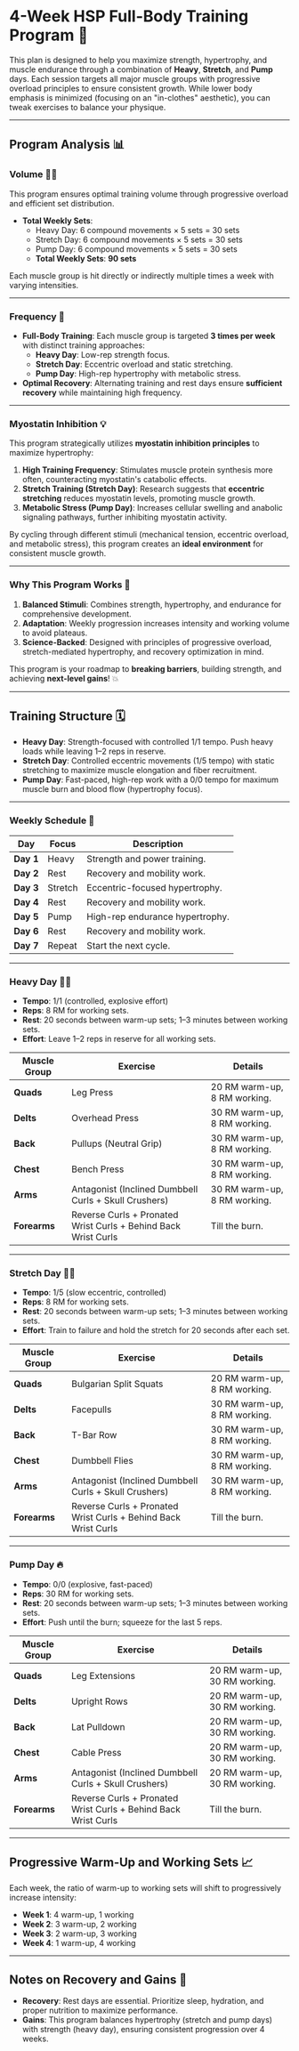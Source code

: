 # **4-Week HSP Full-Body Training Program** 💪

This plan is designed to help you maximize strength, hypertrophy, and muscle endurance through a combination of **Heavy**, **Stretch**, and **Pump** days. Each session targets all major muscle groups with progressive overload principles to ensure consistent growth. While lower body emphasis is minimized (focusing on an "in-clothes" aesthetic), you can tweak exercises to balance your physique.

---

## **Program Analysis** 📊

### **Volume** 🏋️‍♀️
This program ensures optimal training volume through progressive overload and efficient set distribution.  
- **Total Weekly Sets**:  
  - Heavy Day: 6 compound movements × 5 sets = 30 sets  
  - Stretch Day: 6 compound movements × 5 sets = 30 sets  
  - Pump Day: 6 compound movements × 5 sets = 30 sets  
  - **Total Weekly Sets**: **90 sets**  

Each muscle group is hit directly or indirectly multiple times a week with varying intensities.

---

### **Frequency** 🔄
- **Full-Body Training**: Each muscle group is targeted **3 times per week** with distinct training approaches:
  - **Heavy Day**: Low-rep strength focus.  
  - **Stretch Day**: Eccentric overload and static stretching.  
  - **Pump Day**: High-rep hypertrophy with metabolic stress.  
- **Optimal Recovery**: Alternating training and rest days ensure **sufficient recovery** while maintaining high frequency.

---

### **Myostatin Inhibition** 💡
This program strategically utilizes **myostatin inhibition principles** to maximize hypertrophy:  
1. **High Training Frequency**: Stimulates muscle protein synthesis more often, counteracting myostatin's catabolic effects.  
2. **Stretch Training (Stretch Day)**: Research suggests that **eccentric stretching** reduces myostatin levels, promoting muscle growth.  
3. **Metabolic Stress (Pump Day)**: Increases cellular swelling and anabolic signaling pathways, further inhibiting myostatin activity.  

By cycling through different stimuli (mechanical tension, eccentric overload, and metabolic stress), this program creates an **ideal environment** for consistent muscle growth.

---

### **Why This Program Works** 🚀
1. **Balanced Stimuli**: Combines strength, hypertrophy, and endurance for comprehensive development.  
2. **Adaptation**: Weekly progression increases intensity and working volume to avoid plateaus.  
3. **Science-Backed**: Designed with principles of progressive overload, stretch-mediated hypertrophy, and recovery optimization in mind.

This program is your roadmap to **breaking barriers**, building strength, and achieving **next-level gains**! 💥

---

## **Training Structure** 🗓️

- **Heavy Day**: Strength-focused with controlled 1/1 tempo. Push heavy loads while leaving 1–2 reps in reserve.
- **Stretch Day**: Controlled eccentric movements (1/5 tempo) with static stretching to maximize muscle elongation and fiber recruitment.
- **Pump Day**: Fast-paced, high-rep work with a 0/0 tempo for maximum muscle burn and blood flow (hypertrophy focus).

---

### **Weekly Schedule** 🔄

| Day       | Focus   | Description                      |
|-----------|---------|----------------------------------|
| **Day 1** | Heavy   | Strength and power training.     |
| **Day 2** | Rest    | Recovery and mobility work.      |
| **Day 3** | Stretch | Eccentric-focused hypertrophy.   |
| **Day 4** | Rest    | Recovery and mobility work.      |
| **Day 5** | Pump    | High-rep endurance hypertrophy.  |
| **Day 6** | Rest    | Recovery and mobility work.      |
| **Day 7** | Repeat  | Start the next cycle.            |

---

### **Heavy Day** 🏋️‍♂️
- **Tempo**: 1/1 (controlled, explosive effort)
- **Reps**: 8 RM for working sets.  
- **Rest**: 20 seconds between warm-up sets; 1–3 minutes between working sets.  
- **Effort**: Leave 1–2 reps in reserve for all working sets.

| **Muscle Group** | **Exercise**                          | **Details**                                  |
|------------------|---------------------------------------|----------------------------------------------|
| **Quads**        | Leg Press                            | 20 RM warm-up, 8 RM working.                 |
| **Delts**        | Overhead Press                       | 30 RM warm-up, 8 RM working.                 |
| **Back**         | Pullups (Neutral Grip)               | 30 RM warm-up, 8 RM working.                 |
| **Chest**        | Bench Press                          | 30 RM warm-up, 8 RM working.                 |
| **Arms**         | Antagonist (Inclined Dumbbell Curls + Skull Crushers) | 30 RM warm-up, 8 RM working. |
| **Forearms**     | Reverse Curls + Pronated Wrist Curls + Behind Back Wrist Curls | Till the burn.            |

---

### **Stretch Day** 🧘‍♂️
- **Tempo**: 1/5 (slow eccentric, controlled)
- **Reps**: 8 RM for working sets.  
- **Rest**: 20 seconds between warm-up sets; 1–3 minutes between working sets.  
- **Effort**: Train to failure and hold the stretch for 20 seconds after each set.

| **Muscle Group** | **Exercise**                          | **Details**                                  |
|------------------|---------------------------------------|----------------------------------------------|
| **Quads**        | Bulgarian Split Squats               | 20 RM warm-up, 8 RM working.                 |
| **Delts**        | Facepulls                            | 30 RM warm-up, 8 RM working.                 |
| **Back**         | T-Bar Row                            | 30 RM warm-up, 8 RM working.                 |
| **Chest**        | Dumbbell Flies                       | 30 RM warm-up, 8 RM working.                 |
| **Arms**         | Antagonist (Inclined Dumbbell Curls + Skull Crushers) | 30 RM warm-up, 8 RM working. |
| **Forearms**     | Reverse Curls + Pronated Wrist Curls + Behind Back Wrist Curls | Till the burn.            |

---

### **Pump Day** 🔥
- **Tempo**: 0/0 (explosive, fast-paced)
- **Reps**: 30 RM for working sets.  
- **Rest**: 20 seconds between warm-up sets; 1–3 minutes between working sets.  
- **Effort**: Push until the burn; squeeze for the last 5 reps.

| **Muscle Group** | **Exercise**                          | **Details**                                  |
|------------------|---------------------------------------|----------------------------------------------|
| **Quads**        | Leg Extensions                       | 20 RM warm-up, 30 RM working.                |
| **Delts**        | Upright Rows                         | 20 RM warm-up, 30 RM working.                |
| **Back**         | Lat Pulldown                         | 20 RM warm-up, 30 RM working.                |
| **Chest**        | Cable Press                          | 20 RM warm-up, 30 RM working.                |
| **Arms**         | Antagonist (Inclined Dumbbell Curls + Skull Crushers) | 20 RM warm-up, 30 RM working. |
| **Forearms**     | Reverse Curls + Pronated Wrist Curls + Behind Back Wrist Curls | Till the burn.            |

---

## **Progressive Warm-Up and Working Sets** 📈
Each week, the ratio of warm-up to working sets will shift to progressively increase intensity:  
- **Week 1**: 4 warm-up, 1 working  
- **Week 2**: 3 warm-up, 2 working  
- **Week 3**: 2 warm-up, 3 working  
- **Week 4**: 1 warm-up, 4 working  

---

## **Notes on Recovery and Gains** 🛌
- **Recovery**: Rest days are essential. Prioritize sleep, hydration, and proper nutrition to maximize performance.  
- **Gains**: This program balances hypertrophy (stretch and pump days) with strength (heavy day), ensuring consistent progression over 4 weeks.  
